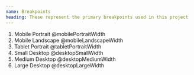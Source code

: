 ```yaml
---
name: Breakpoints
heading: These represent the primary breakpoints used in this project
---
```


<ol>
	<li class="resolution -mobile-portrait">Mobile Portrait <span>@mobilePortraitWidth</span></li>
	<li class="resolution -mobile-landscape">Mobile Landscape <span>@mobileLandscapeWidth</span></li>
	<li class="resolution -tablet-portrait">Tablet Portrait <span>@tabletPortraitWidth</span></li>
	<li class="resolution -desktop-small">Small Desktop <span>@desktopSmallWidth</span></li>
	<li class="resolution -desktop-medium">Medium Desktop <span>@desktopMediumWidth</span></li>
	<li class="resolution -desktop-large">Large Desktop <span>@desktopLargeWidth</span></li>
</ol>